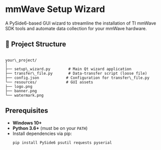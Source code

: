 # mmWave Setup Wizard

A PySide6-based GUI wizard to streamline the installation of TI mmWave SDK tools and automate data collection for your mmWave hardware.

## 📂 Project Structure

```

your\_project/
│
├── setup\_wizard.py        # Main Qt wizard application
├── transfer\_file.py       # Data-transfer script (loose file)
├── config.json            # Configuration for transfer\_file.py
└── resources/             # GUI assets
├── logo.png
├── banner.png
└── watermark.png

````

## Prerequisites

- **Windows 10+**
- **Python 3.6+** (must be on your `PATH`)
- Install dependencies via pip:
  ```bash
  pip install PySide6 psutil requests pyserial
